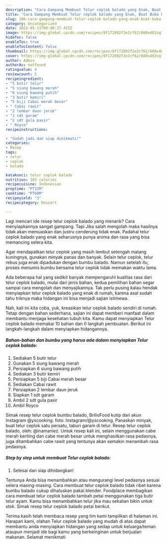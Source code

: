 ```yaml
---
description: "Cara Gampang Membuat Telur ceplok balado yang Enak, Buat Buka Puasa Menggugah Selera"
title: "Cara Gampang Membuat Telur ceplok balado yang Enak, Buat Buka Puasa Menggugah Selera"
slug: 186-cara-gampang-membuat-telur-ceplok-balado-yang-enak-buat-buka-puasa-menggugah-selera
category: Uncategorized
date: 2022-05-11T00:40:37.415Z
image: https://img-global.cpcdn.com/recipes/8f172892f2e2cf62/680x482cq70/telur-ceplok-balado-foto-resep-utama.jpg
hideToc: false
enableToc: true
enableTocContent: false
thumbnail: https://img-global.cpcdn.com/recipes/8f172892f2e2cf62/680x482cq70/telur-ceplok-balado-foto-resep-utama.jpg
cover: https://img-global.cpcdn.com/recipes/8f172892f2e2cf62/680x482cq70/telur-ceplok-balado-foto-resep-utama.jpg
author: Admin
authorAv: notfound
ratingvalue: 4
reviewcount: 5
recipeingredient:
- "5 butir telur"
- "5 siung bawang merah"
- "6 siung bawang putih"
- "3 butir kemiri"
- "5 biji Cabai merah besar"
- " Cabai rawit"
- "2 lembar daun jeruk"
- "1 sdt garam"
- "2 sdt gula pasir"
- " Royco"
recipeinstructions:

- "Sudah jadi dan siap dinikmati!"
categories:
- Resep
tags:
- telur
- ceplok
- balado

katakunci: telur ceplok balado 
nutrition: 103 calories
recipecuisine: Indonesian
preptime: "PT32M"
cooktime: "PT60M"
recipeyield: "3"
recipecategory: Dessert

---
```



Lagi mencari ide resep telur ceplok balado yang menarik? Cara menyiapkannya sangat gampang. Tapi Jika salah mengolah maka hasilnya tidak akan memuaskan dan justru cenderung tidak enak. Padahal telur ceplok balado yang enak seharusnya punya aroma dan rasa yang bisa memancing selera kita.


Agar mendapatkan telur ceplok yang masih lembut setengah matang kuningnya, gunakan minyak panas dan banyak. Selain telur ceplok, telur rebus juga enak dipadukan dengan bumbu balado. Namun setelah itu, proses menumis bumbu bersama telur ceplok tidak memakan waktu lama.

Ada beberapa hal yang sedikit banyak mempengaruhi kualitas rasa dari telur ceplok balado, mulai dari jenis bahan, kedua pemilihan bahan segar sampai cara mengolah dan menyajikannya. Tak perlu pusing kalau hendak menyiapkan telur ceplok balado yang enak di rumah, karena asal sudah tahu triknya maka hidangan ini bisa menjadi sajian istimewa.


Nah, kali ini kita coba, yuk, kreasikan telur ceplok balado sendiri di rumah. Tetap dengan bahan sederhana, sajian ini dapat memberi manfaat dalam membantu menjaga kesehatan tubuh kita. Kamu dapat menyiapkan Telur ceplok balado memakai 10 bahan dan 0 langkah pembuatan. Berikut ini langkah-langkah dalam menyiapkan hidangannya.

<!--inarticleads1-->

##### Bahan-bahan dan bumbu yang harus ada dalam menyiapkan Telur ceplok balado:

1. Sediakan 5 butir telur
1. Gunakan 5 siung bawang merah
1. Persiapkan 6 siung bawang putih
1. Sediakan 3 butir kemiri
1. Persiapkan 5 biji Cabai merah besar
1. Sediakan  Cabai rawit
1. Persiapkan 2 lembar daun jeruk
1. Siapkan 1 sdt garam
1. Ambil 2 sdt gula pasir
1. Ambil  Royco


Simak resep telur ceplok bumbu balado, BrilioFood kutip dari akun Instagram @yscooking. foto: Instagram/@yscooking. Panaskan minyak, buat telur ceplok satu persatu, taburi garam di telur. Resep telur ceplok balado, oleh: @inamaniez. Untuk resep kali ini, selain menggunakan cabe merah keriting dan cabe merah besar untuk menghasilkan rasa pedasnya, juga ditambahkan cabe rawit yang tentunya akan semakin menambah rasa pedasnya. 

<!--inarticleads2-->

##### Step by step untuk membuat Telur ceplok balado:


1. Selesai dan siap dihidangkan!

Tentunya Anda bisa menambahkan atau mengurangi level pedasnya sesuai selera masing-masing. Cara membuat telur ceplok balado tidak ribet karena bumbu balado cukup dihaluskan pakai blender. Foodplace membagikan cara membuat telur ceplok balado tambah petai menggunakan tiga butir telur ayam. Kamu bisa menambahkan telur jika mau sekalian bikin untuk stok. Simak resep telur ceplok balado petai berikut. 

Terima kasih telah membaca resep yang tim kami tampilkan di halaman ini. Harapan kami, olahan Telur ceplok balado yang mudah di atas dapat membantu anda menyiapkan hidangan yang sedap untuk keluarga/teman ataupun menjadi ide bagi kamu yang berkeinginan untuk berjualan makanan. Selamat menikmati
